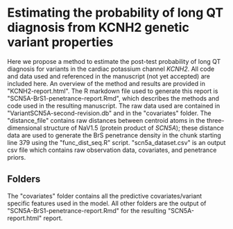 # Estimating the probability of long QT diagnosis from KCNH2 genetic variant properties
Here we propose a method to estimate the post-test probability of long QT diagnosis for variants in the cardiac potassium channel *KCNH2*. All code and data used and referenced in the manuscript (not yet accepted) are included here. An overview of the method and results are provided in "KCNH2-report.html". The R markdown file used to generate this report is "SCN5A-BrS1-penetrance-report.Rmd", which describes the methods and code used in the resulting manuscript. The raw data used are contained in "VariantSCN5A-second-revision.db" and in the "covariates" folder. The "distance_file" contains raw distances between centroid atoms in the three-dimensional structure of NaV1.5 (protein product of *SCN5A*); these distance data are used to generate the BrS penetrance density in the chunk starting line 379 using the "func_dist_seq.R" script. "scn5a_dataset.csv" is an output csv file which contains raw observation data, covariates, and penetrance priors. 

## Folders
The "covariates" folder contains all the predictive covariates/variant specific features used in the model. All other folders are the output of "SCN5A-BrS1-penetrance-report.Rmd" for the resulting "SCN5A-report.html" report.
